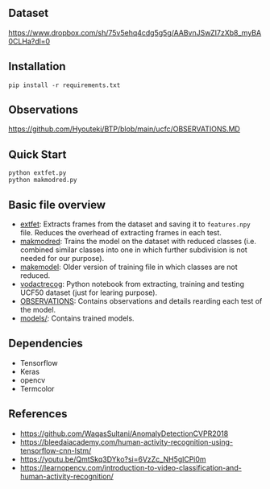 ## Dataset
https://www.dropbox.com/sh/75v5ehq4cdg5g5g/AABvnJSwZI7zXb8_myBA0CLHa?dl=0

## Installation
```console
pip install -r requirements.txt
```

## Observations
https://github.com/Hyouteki/BTP/blob/main/ucfc/OBSERVATIONS.MD

## Quick Start
```console
python extfet.py
python makmodred.py
```

## Basic file overview
- [extfet](https://github.com/Hyouteki/BTP/blob/main/ucfc/extfet.py): Extracts frames from the dataset and saving it to `features.npy` file. Reduces the overhead of extracting frames in each test.
- [makmodred](https://github.com/Hyouteki/BTP/blob/main/ucfc/makmodred.py): Trains the model on the dataset with reduced classes (i.e. combined similar classes into one in which further subdivision is not needed for our purpose).
- [makemodel](https://github.com/Hyouteki/BTP/blob/main/ucfc/makemodel.py): Older version of training file in which classes are not reduced.
- [vodactrecog](https://github.com/Hyouteki/BTP/blob/main/ucfc/vodactrecog.ipynb): Python notebook from extracting, training and testing UCF50 dataset (just for learing purpose).
- [OBSERVATIONS](https://github.com/Hyouteki/BTP/blob/main/ucfc/OBSERVATIONS.md): Contains observations and details rearding each test of the model.
- [models/](https://github.com/Hyouteki/BTP/tree/main/ucfc/models): Contains trained models.

## Dependencies
- Tensorflow
- Keras
- opencv
- Termcolor

## References
- https://github.com/WaqasSultani/AnomalyDetectionCVPR2018
- https://bleedaiacademy.com/human-activity-recognition-using-tensorflow-cnn-lstm/
- https://youtu.be/QmtSkq3DYko?si=6VzZc_NH5glCPi0m
- https://learnopencv.com/introduction-to-video-classification-and-human-activity-recognition/
